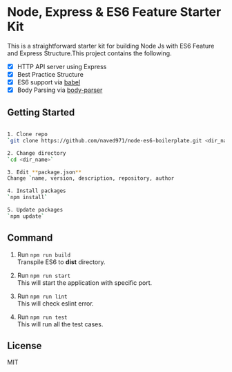Node, Express & ES6 Feature Starter Kit
========================================

This is a straightforward starter kit for building Node Js with ES6 Feature and Express Structure.This project contains the following.

- [x] HTTP API server using Express
- [x] Best Practice Structure
- [x] ES6 support via [babel](https://babeljs.io)
- [x] Body Parsing via [body-parser](https://github.com/expressjs/body-parser)

Getting Started
---------------

```sh

1. Clone repo    
`git clone https://github.com/naved971/node-es6-boilerplate.git <dir_name>`    

2. Change directory    
`cd <dir_name>`    

3. Edit **package.json**    
Change `name, version, description, repository, author 

4. Install packages    
`npm install`    

5. Update packages    
`npm update`    

```

Command
--------
1. Run `npm run build`    
Transpile ES6 to **dist** directory. 

2. Run `npm run start`    
This will start the application with specific port.

3. Run `npm run lint`    
This will check eslint error.

4. Run `npm run test`    
This will run all the test cases.

License
-------

MIT

